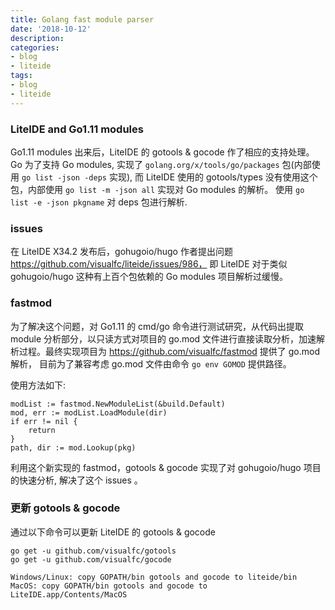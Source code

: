 ```yaml
---
title: Golang fast module parser
date: '2018-10-12'
description:
categories:
- blog
- liteide
tags:
- blog
- liteide
---
```


### LiteIDE and Go1.11 modules
Go1.11 modules 出来后，LiteIDE 的 gotools & gocode 作了相应的支持处理。
Go 为了支持 Go modules, 实现了 `golang.org/x/tools/go/packages` 包(内部使用 `go list -json -deps` 实现),
而 LiteIDE 使用的 gotools/types 没有使用这个包，内部使用 `go list -m -json all` 实现对 Go modules 的解析。
使用 `go list -e -json pkgname` 对 deps 包进行解析.

### issues
在 LiteIDE X34.2 发布后，gohugoio/hugo 作者提出问题 https://github.com/visualfc/liteide/issues/986，
即 LiteIDE 对于类似 gohugoio/hugo 这种有上百个包依赖的 Go modules 项目解析过缓慢。

### fastmod
为了解决这个问题，对 Go1.11 的 cmd/go 命令进行测试研究，从代码出提取 module 分析部分，以只读方式对项目的 go.mod 
文件进行直接读取分析，加速解析过程。最终实现项目为 https://github.com/visualfc/fastmod 提供了 go.mod 解析，
目前为了兼容考虑 go.mod 文件由命令 `go env GOMOD` 提供路径。

使用方法如下:

	modList := fastmod.NewModuleList(&build.Default)
	mod, err := modList.LoadModule(dir)
	if err != nil {
		return
	}
	path, dir := mod.Lookup(pkg)
	
利用这个新实现的 fastmod，gotools & gocode 实现了对 gohugoio/hugo 项目的快速分析, 解决了这个 issues 。

### 更新 gotools & gocode
通过以下命令可以更新 LiteIDE 的 gotools & gocode

	go get -u github.com/visualfc/gotools
	go get -u github.com/visualfc/gocode

	Windows/Linux: copy GOPATH/bin gotools and gocode to liteide/bin
	MacOS: copy GOPATH/bin gotools and gocode to LiteIDE.app/Contents/MacOS


